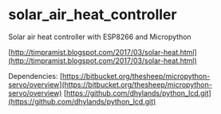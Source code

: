 # solar_air_heat_controller
Solar air heat controller with ESP8266 and Micropython

[http://timpramist.blogspot.com/2017/03/solar-heat.html](http://timpramist.blogspot.com/2017/03/solar-heat.html)

Dependencies:
[https://bitbucket.org/thesheep/micropython-servo/overview](https://bitbucket.org/thesheep/micropython-servo/overview)
[https://github.com/dhylands/python_lcd.git](https://github.com/dhylands/python_lcd.git)

